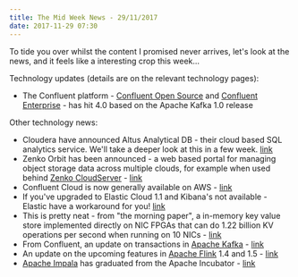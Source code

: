 ```yaml
---
title: The Mid Week News - 29/11/2017
date: 2017-11-29 07:30
---
```

To tide you over whilst the content I promised never arrives, let's look at the news, and it feels like a interesting crop this week...
<!--more-->

Technology updates (details are on the relevant technology pages):

* The Confluent platform - [Confluent Open Source](/technologies/confluent-open-source/) and [Confluent Enterprise](/technologies/confluent-enterprise/) - has hit 4.0 based on the Apache Kafka 1.0 release

Other technology news:

* Cloudera have announced Altus Analytical DB - their cloud based SQL analytics service.  We'll take a deeper look at this in a few week.  [link](http://vision.cloudera.com/introducing-cloudera-altus-analytic-db-beta-for-cloud-based-data-warehousing/)
* Zenko Orbit has been announced - a web based portal for managing object storage data across multiple clouds, for example when used behind [Zenko CloudServer](/technologies/zenko/cloudserver/) - [link](https://www.zenko.io/blog/introducing-zenko-orbit/)
* Confluent Cloud is now generally available on AWS - [link](https://www.confluent.io/blog/confluent-cloud-enterprise-ready-hosted-apache-kafka/)
* If you've upgraded to Elastic Cloud 1.1 and Kibana's not available - Elastic have a workaround for you! [link](https://www.elastic.co/blog/elastic-cloud-enterprise-1-1-0-upgrade-issues)
* This is pretty neat - from "the morning paper", a in-memory key value store implemented directly on NIC FPGAs that can do 1.22 billion KV operations per second when running on 10 NICs - [link](https://blog.acolyer.org/2017/11/23/kv-direct-high-performance-in-memory-key-value-store-with-programmable-nic/)
* From Confluent, an update on transactions in [Apache Kafka](/technologies/apache-kafka/) - [link](https://www.confluent.io/blog/transactions-apache-kafka/)
* An update on the upcoming features in [Apache Flink](/technologies/apache-flink/) 1.4 and 1.5 - [link](http://flink.apache.org/news/2017/11/22/release-1.4-and-1.5-timeline.html)
* [Apache Impala](/technologies/apache-impala/) has graduated from the Apache Incubator - [link](https://blogs.apache.org/foundation/entry/the-apache-software-foundation-announces24)